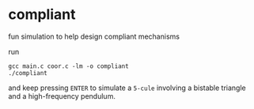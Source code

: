# compliant
fun simulation to help design compliant mechanisms

run

    gcc main.c coor.c -lm -o compliant
    ./compliant

and keep pressing `ENTER` to simulate a `5-cule` involving a bistable triangle
and a high-frequency pendulum.
